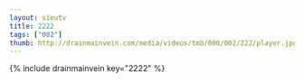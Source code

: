 ```yaml
--- 
layout: sieutv
title: 2222
tags: ["002"]
thumb: http://drainmainvein.com/media/videos/tmb/000/002/222/player.jpg
---
```

{% include drainmainvein key="2222" %} 
